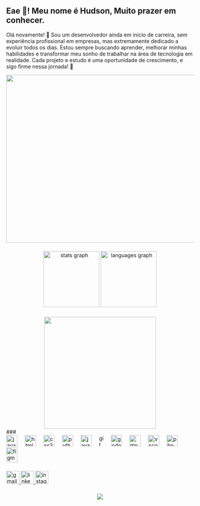 <h2 align="left">Eae 👋! Meu nome é Hudson, Muito prazer em conhecer.</h2>
<p>Olá novamente! 👋 Sou um desenvolvedor ainda em início de carreira, sem experiência profissional em empresas, mas extremamente dedicado a evoluir todos os dias. Estou sempre buscando aprender, melhorar minhas habilidades e transformar meu sonho de trabalhar na área de tecnologia em realidade. Cada projeto e estudo é uma oportunidade de crescimento, e sigo firme nessa jornada! 🚀</p>

<div align="center">
  <img height="450" width="1008" src="https://i.pinimg.com/originals/8b/70/4f/8b704f5e6a201423a676c96f8937d3c6.gif"  />
</div>

###
<div align="center">
  <img src="https://github-readme-stats.vercel.app/api?username=HudsonPedroso5&hide_title=false&hide_rank=false&show_icons=true&include_all_commits=true&count_private=true&disable_animations=false&theme=vision-friendly-dark&locale=en&hide_border=false&order=1" height="150" alt="stats graph"  />
  <img src="https://github-readme-stats.vercel.app/api/top-langs?username=HudsonPedroso5&locale=en&hide_title=false&layout=compact&card_width=320&langs_count=5&theme=vision-friendly-dark&hide_border=false&order=2" height="150" alt="languages graph"  />
</div>

###

###

<div align="center">
  <img height="300" src="https://i.pinimg.com/originals/fe/45/d9/fe45d911aebd5855d8f7b5fb05f83680.gif"  />
</div>
###

<div align="left">
  <img src="https://cdn.jsdelivr.net/gh/devicons/devicon/icons/javascript/javascript-original.svg" height="30" width="30" alt="javascript logo"/>
  <img width="12"/>
  <img src="https://cdn.jsdelivr.net/gh/devicons/devicon/icons/html5/html5-original.svg" height="30" width="30" alt="html5 logo"/>
  <img width="12"/>
  <img src="https://cdn.jsdelivr.net/gh/devicons/devicon/icons/css3/css3-original.svg" height="30" width="30" alt="css3 logo"/>
  <img width="12"/>
  <img src="https://cdn.jsdelivr.net/gh/devicons/devicon/icons/python/python-original.svg" height="30" width="30" alt="python logo"/>
  <img width="12"/>
  <img src="https://cdn.jsdelivr.net/gh/devicons/devicon/icons/java/java-original.svg" height="30" width="30" alt="java logo"/>
  <img width="12"/>
  <img src="https://cdn.jsdelivr.net/gh/devicons/devicon/icons/git/git-original.svg" height="30" width="12" alt="git logo"/>
  <img width="12"/>
  <img src="https://cdn.jsdelivr.net/gh/devicons/devicon/icons/godot/godot-original.svg" height="30" width="30" alt="godot logo"/>
  <img width="12"/>
  <img src="https://cdn.jsdelivr.net/gh/devicons/devicon/icons/mysql/mysql-original.svg" height="30" width="30" alt="mysql logo"/>
  <img width="12"/>
  <img src="https://cdn.jsdelivr.net/gh/devicons/devicon/icons/vscode/vscode-original.svg" height="30" width="30" alt="vscode logo"/>
  <img width="12"/>
  <img src="https://cdn.jsdelivr.net/gh/devicons/devicon/icons/php/php-original.svg" height="30" width="30" alt="php logo"/>
  <img width="12"/>
  <img src="https://cdn.jsdelivr.net/gh/devicons/devicon/icons/figma/figma-original.svg" height="40" width="30" alt="figma logo"  />
</div>

###

<div align="left">
  <a href="mailto:hudsonbk16@gmail.com?subject=&body=" target="_blank">
    <img src="https://img.shields.io/static/v1?message=Gmail&logo=gmail&label=&color=D14836&logoColor=white&labelColor=&style=for-the-badge" height="35" alt="gmail logo"/>
  </a>
  <a href="www.linkedin.com/in/hudson-pedroso-a985b02bb" target="_blank">
    <img src="https://img.shields.io/static/v1?message=LinkedIn&logo=linkedin&label=&color=0077B5&logoColor=white&labelColor=&style=for-the-badge" height="35" alt="linkedin logo"/>
  </a>
  <a href="https://www.instagram.com/hudson_pd/" target="_blank">
    <img src="https://img.shields.io/static/v1?message=Instagram&logo=instagram&label=&color=E4405F&logoColor=white&labelColor=&style=for-the-badge" height="35" alt="instagram logo"/>
  </a>
</div>

###

<div align="center">
  <img src="https://spotify-recently-played-readme.vercel.app/api?user=31aiglivl5tcrtt44jjkxwqnx5f4&unique={true|1|on|yes}"/>
  
</div>

###
